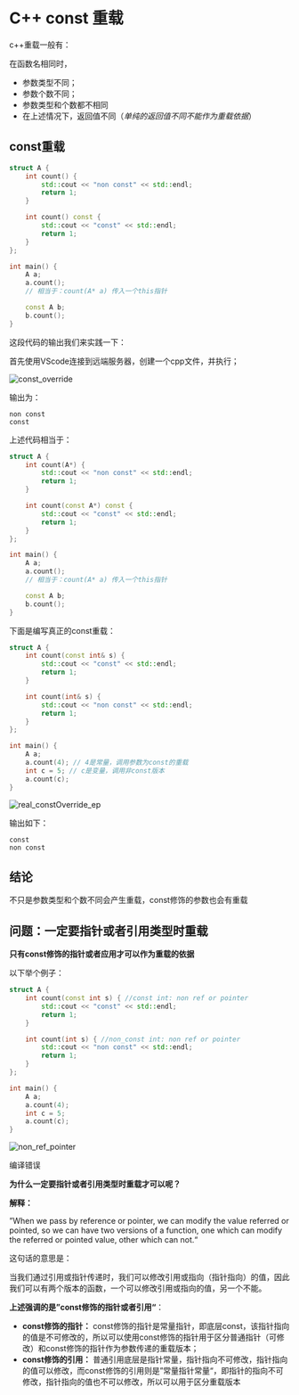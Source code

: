 # C++ const 重载

c++重载一般有：

在函数名相同时，
* 参数类型不同；
* 参数个数不同；
* 参数类型和个数都不相同
* 在上述情况下，返回值不同（*单纯的返回值不同不能作为重载依据*）

## const重载

```cpp title="重载"
struct A {
    int count() {
        std::cout << "non const" << std::endl;
        return 1;
    }

    int count() const {
        std::cout << "const" << std::endl;
        return 1;
    }
};

int main() {
    A a;
    a.count();
    // 相当于：count(A* a) 传入一个this指针

    const A b;
    b.count();
} 
```

这段代码的输出我们来实践一下：

首先使用VScode连接到远端服务器，创建一个cpp文件，并执行；

![const_override](https://cdn.jsdelivr.net/gh/mo-xiaoxiu/imagefrommyblog@main/data/const_override.png)


输出为：
```
non const
const
```

上述代码相当于：

```cpp title="重载"
struct A {
    int count(A*) {
        std::cout << "non const" << std::endl;
        return 1;
    }

    int count(const A*) const {
        std::cout << "const" << std::endl;
        return 1;
    }
};

int main() {
    A a;
    a.count();
    // 相当于：count(A* a) 传入一个this指针

    const A b;
    b.count();
} 
```

下面是编写真正的const重载：

```cpp title="ep.cpp"
struct A {
    int count(const int& s) {
        std::cout << "const" << std::endl;
        return 1;
    }

    int count(int& s) {
        std::cout << "non const" << std::endl;
        return 1;
    }
};

int main() {
    A a;
    a.count(4); // 4是常量，调用参数为const的重载
    int c = 5; // c是变量，调用非const版本
    a.count(c);
}
```

![real_constOverride_ep](https://cdn.jsdelivr.net/gh/mo-xiaoxiu/imagefrommyblog@main/data/const_override_ep.png)


输出如下：

```
const
non const
```

## 结论

不只是参数类型和个数不同会产生重载，const修饰的参数也会有重载

## 问题：一定要指针或者引用类型时重载

**只有const修饰的指针或者应用才可以作为重载的依据**

以下举个例子：

```cpp title="non_ref_or_pointer_constOverride.cpp"
struct A {
    int count(const int s) { //const int: non ref or pointer
        std::cout << "const" << std::endl;
        return 1;
    }

    int count(int s) { //non_const int: non ref or pointer
        std::cout << "non const" << std::endl;
        return 1;
    }
};

int main() {
    A a;
    a.count(4);
    int c = 5;
    a.count(c);
}
```

![non_ref_pointer](https://cdn.jsdelivr.net/gh/mo-xiaoxiu/imagefrommyblog@main/data/non_ref_or_pointer.png)

编译错误

**为什么一定要指针或者引用类型时重载才可以呢？**

**解释：**

”When we pass by reference or pointer, we can modify the value referred or pointed, so we can have two versions of a function, one which can modify the referred or pointed value, other which can not.“

这句话的意思是：

当我们通过引用或指针传递时，我们可以修改引用或指向（指针指向）的值，因此我们可以有两个版本的函数，一个可以修改引用或指向的值，另一个不能。

**上述强调的是”const修饰的指针或者引用“**：

* **const修饰的指针：** const修饰的指针是常量指针，即底层const，该指针指向的值是不可修改的，所以可以使用const修饰的指针用于区分普通指针（可修改）和const修饰的指针作为参数传递的重载版本；
* **const修饰的引用：** 普通引用底层是指针常量，指针指向不可修改，指针指向的值可以修改，而const修饰的引用则是”常量指针常量“，即指针的指向不可修改，指针指向的值也不可以修改，所以可以用于区分重载版本


